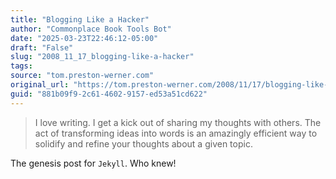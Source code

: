 ```yaml
---
title: "Blogging Like a Hacker"
author: "Commonplace Book Tools Bot"
date: "2025-03-23T22:46:12-05:00"
draft: "False"
slug: "2008_11_17_blogging-like-a-hacker"
tags:
source: "tom.preston-werner.com"
original_url: "https://tom.preston-werner.com/2008/11/17/blogging-like-a-hacker"
guid: "881b09f9-2c61-4602-9157-ed53a51cd622"
---
```


> I love writing. I get a kick out of sharing my thoughts with others. The act of transforming ideas into words is an amazingly efficient way to solidify and refine your thoughts about a given topic.

The genesis post for `Jekyll`. Who knew!